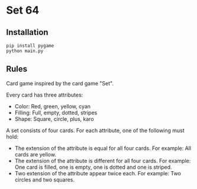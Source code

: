 # Set 64

## Installation

```
pip install pygame
python main.py
```

## Rules

Card game inspired by the card game "Set".

Every card has three attributes:
- Color: Red, green, yellow, cyan
- Filling: Full, empty, dotted, stripes
- Shape: Square, circle, plus, karo

A set consists of four cards. For each attribute, one of the following must hold:
- The extension of the attribute is equal for all four cards. For example: All cards are yellow.
- The extension of the attribute is different for all four cards. For example: One card is filled, one is empty, one is dotted and one is striped.
- Two extension of the attribute appear twice each. For example: Two circles and two squares.
